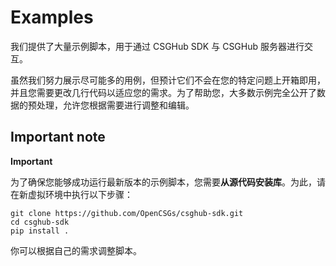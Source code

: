 # Examples

我们提供了大量示例脚本，用于通过 CSGHub SDK 与 CSGHub 服务器进行交互。

虽然我们努力展示尽可能多的用例，但预计它们不会在您的特定问题上开箱即用，并且您需要更改几行代码以适应您的需求。为了帮助您，大多数示例完全公开了数据的预处理，允许您根据需要进行调整和编辑。

## Important note

**Important**

为了确保您能够成功运行最新版本的示例脚本，您需要**从源代码安装库**。为此，请在新虚拟环境中执行以下步骤：

```shell
git clone https://github.com/OpenCSGs/csghub-sdk.git
cd csghub-sdk
pip install .
```

你可以根据自己的需求调整脚本。
